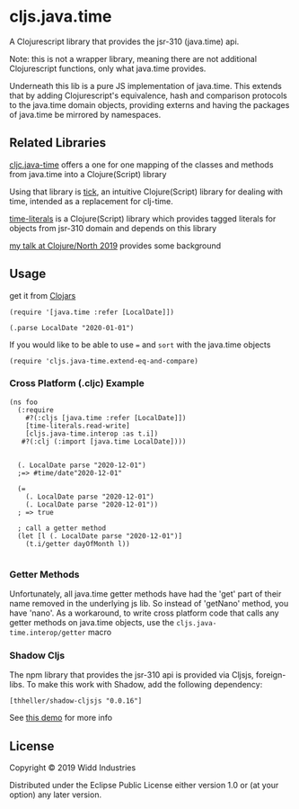 # cljs.java.time

A Clojurescript library that provides the jsr-310 (java.time) api.

Note: this is not a wrapper library, meaning there are not additional Clojurescript
functions, only what java.time provides. 

Underneath this lib is a pure JS implementation of java.time. This extends that by
adding Clojurescript's equivalence, hash and comparison protocols to the java.time
domain objects, providing externs and having the packages of java.time be mirrored by namespaces.
 
## Related Libraries

[cljc.java-time](https://github.com/henryw374/cljc.java-time) offers a one for one mapping of the classes and methods from
java.time into a Clojure(Script) library 
 
Using that library is [tick](https://clojars.org/tick), an intuitive Clojure(Script) library for dealing with time, intended as a replacement for clj-time. 

[time-literals](https://github.com/henryw374/time-literals) is a Clojure(Script) library which provides tagged literals for objects from jsr-310 domain and depends on this library
  
[my talk at Clojure/North 2019](https://www.youtube.com/watch?v=UFuL-ZDoB2U) provides some background

## Usage

get it from [Clojars](https://clojars.org/cljs.java-time) 

```
(require '[java.time :refer [LocalDate]])

(.parse LocalDate "2020-01-01")
```

If you would like to be able to use `=` and `sort` with the java.time objects

```
(require 'cljs.java-time.extend-eq-and-compare)
```

### Cross Platform (.cljc) Example

```
(ns foo
  (:require
    #?(:cljs [java.time :refer [LocalDate]])
    [time-literals.read-write]
    [cljs.java-time.interop :as t.i])
   #?(:clj (:import [java.time LocalDate])))
   
   
  (. LocalDate parse "2020-12-01")
  ;=> #time/date"2020-12-01"
  
  (= 
    (. LocalDate parse "2020-12-01")
    (. LocalDate parse "2020-12-01"))
  ; => true  
  
  ; call a getter method
  (let [l (. LocalDate parse "2020-12-01")]
    (t.i/getter dayOfMonth l))
  
```

### Getter Methods
Unfortunately, all java.time getter methods have had the 'get' part of their name removed in the underlying 
 js lib. So instead of 'getNano' method, you have 'nano'. As a workaround, to write cross platform code that calls any getter methods on java.time objects, use the
`cljs.java-time.interop/getter` macro



### Shadow Cljs

The npm library that provides the jsr-310 api is provided via Cljsjs, foreign-libs. To make this work with
Shadow, add the following dependency:

`[thheller/shadow-cljsjs "0.0.16"]`

See [this demo](https://github.com/henryw374/tick-on-shadow-cljs-demo) for more info


## License

Copyright © 2019 Widd Industries

Distributed under the Eclipse Public License either version 1.0 or (at
your option) any later version.
